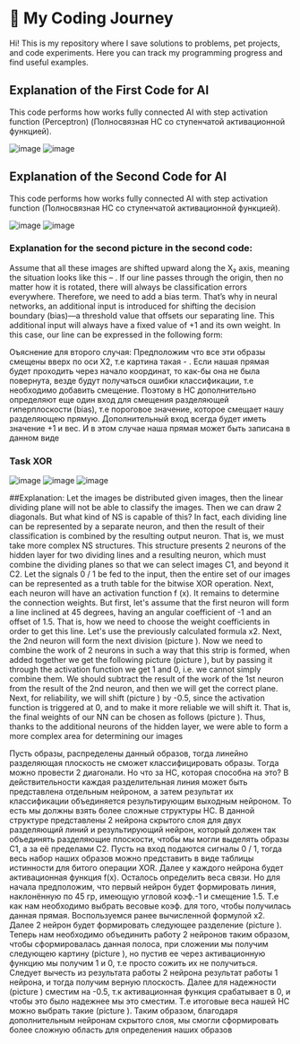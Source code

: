 # 🚀 My Coding Journey
Hi! This is my repository where I save solutions to problems, pet projects, and code experiments. Here you can track my programming progress and find useful examples.


## Explanation of the First Code for AI

This code performs how works fully connected AI with step activation function (Perceptron)
                            (Полносвязная НС со ступенчатой активационной функцией).

![image](https://github.com/user-attachments/assets/5bb55581-8c8e-4631-95b5-1365c9f7f74c)
![image](https://github.com/user-attachments/assets/7546f87a-6895-40ea-a5c7-2cb38eeda285)



## Explanation of the Second Code for AI

This code performs how works fully connected AI with step activation function
                            (Полносвязная НС со ступенчатой активационной функцией).

![image](https://github.com/user-attachments/assets/eeeed56e-8329-4aca-b7e0-c9cfbf43d4c4)
![image](https://github.com/user-attachments/assets/5d745b40-4267-4463-b1e9-e2f969c5e428)

### Explanation for the second picture in the second code:
Assume that all these images are shifted upward along the X₂ axis, meaning the situation looks like this – . If our line passes through the origin, then no matter how it is rotated, there will always be classification errors everywhere. Therefore, we need to add a bias term. That’s why in neural networks, an additional input is introduced for shifting the decision boundary (bias)—a threshold value that offsets our separating line. This additional input will always have a fixed value of +1 and its own weight. In this case, our line can be expressed in the following form:

Оъяснение для второго случая:
Предположим что все эти образы смещены вверх по оси X2, т.е картина такая - . Если нашая прямая будет проходить через начало координат, то как-бы она не была повернута, везде будут получаться ошибки классификации, т.е необходимо добавить смещение. Поэтому в НС дополнительно определяют еще один вход для смещения разделяющей гиперплоскости (bias),
т.е пороговое значение, которое смещает нашу разделяющею прямую. Дополнительный вход всегда будет иметь значение +1 и вес. И в этом случае наша прямая может быть записана в данном виде

### Task XOR
![image](https://github.com/user-attachments/assets/fb89f7fc-b293-44dc-b198-af1ec583593a)
![image](https://github.com/user-attachments/assets/1d3a3575-7dfb-4bc7-9926-9faad380daca)
![image](https://github.com/user-attachments/assets/bda08aa8-723a-4a51-b647-0877df240571)

##Explanation:
Let the images be distributed given images, then the linear dividing plane will not be able to classify the images. Then we can draw 2 diagonals. But what kind of NS is capable of this? In fact, each dividing line can be represented by a separate neuron, and then the result of their classification is combined by the resulting output neuron. That is, we must take more complex NS structures. This structure presents 2 neurons of the hidden layer for two dividing lines and a resulting neuron, which must combine the dividing planes so that we can select images C1, and beyond it C2. Let the signals 0 / 1 be fed to the input, then the entire set of our images can be represented as a truth table for the bitwise XOR operation. Next, each neuron will have an activation function f (x). It remains to determine the connection weights. But first, let's assume that the first neuron will form a line inclined at 45 degrees, having an angular coefficient of -1 and an offset of 1.5. That is, how we need to choose the weight coefficients in order to get this line. Let's use the previously calculated formula x2. Next, the 2nd neuron will form the next division (picture ). Now we need to combine the work of 2 neurons in such a way that this strip is formed, when added together we get the following picture (picture ), but by passing it through the activation function we get 1 and 0, i.e. we cannot simply combine them. We should subtract the result of the work of the 1st neuron from the result of the 2nd neuron, and then we will get the correct plane. Next, for reliability, we will shift (picture ) by -0.5, since the activation function is triggered at 0, and to make it more reliable we will shift it. That is, the final weights of our NN can be chosen as follows (picture ). Thus, thanks to the additional neurons of the hidden layer, we were able to form a more complex area for determining our images

Пусть образы, распределены данный образов, тогда линейно разделяющая плоскость не сможет классифицировать образы. Тогда можно провести 2 диагонали. Но что за НС, которая способна на это? В действительности каждая разделительная линия может быть представлена отдельным нейроном, а затем результат их классификации объединяется результирующим
выходным нейроном. То есть мы должны взять более сложные структуры НС. В данной структуре представлены 2 нейрона скрытого слоя для двух разделяющий линий и результирующий нейрон, который должен так объединять разделяющие плоскости, чтобы  мы могли выделять образы C1, а за её пределами С2. 
Пусть на вход подаются сигналы 0 / 1, тогда весь набор наших образов можно представить в виде таблицы истинности для битого операции XOR. Далее у каждого нейрона будет активационная функция f(x). Осталось определить веса связи. Но для начала предположим, что первый нейрон будет формировать линия, наклонённую по 45 гр, имеющую угловой коэф.-1 и смещение 1.5. Т.е как нам необходимо выбрать весовые коэф. для того, чтобы получилась данная прямая. Воспользуемся ранее вычисленной формулой x2. Далее 2 нейрон будет формировать следующее разделение (picture ). Теперь нам необходимо объединить работу 2 нейронов таким образом, чтобы сформировалась данная полоса, при сложении мы получим следующею картину (picture ), но пустив ее через активационную функцию мы получим 1 и 0, т.е просто сожить их не получиться. Следует вычесть из результата работы 2 нейрона результат работы 1 нейрона, и тогда получим верную плоскость. Далее для надежности (picture ) сместим на -0.5, т.к активационная функция срабатывает в 0, и чтобы это было надежнее мы это сместим. Т.е итоговые веса нашей НС можно выбрать такие (picture ). Таким образом, благодаря дополнительным нейронам скрытого слоя, мы смогли сформировать более
сложную область для определения наших образов



